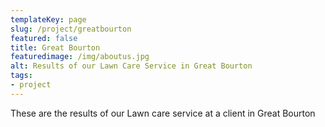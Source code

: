 ```yaml
---
templateKey: page
slug: /project/greatbourton
featured: false
title: Great Bourton
featuredimage: /img/aboutus.jpg
alt: Results of our Lawn Care Service in Great Bourton
tags:
- project
---
```

These are the results of our Lawn care service at a client in Great Bourton


